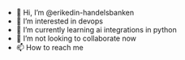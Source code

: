 - 👋 Hi, I’m @erikedin-handelsbanken
- 👀 I’m interested in devops
- 🌱 I’m currently learning ai integrations in python
- 💞️ I’m not looking to collaborate now
- 📫 How to reach me

<!---
erikedin-handelsbanken/erikedin-handelsbanken is a ✨ special ✨ repository because its `README.md` (this file) appears on your GitHub profile.
You can click the Preview link to take a look at your changes.
--->
